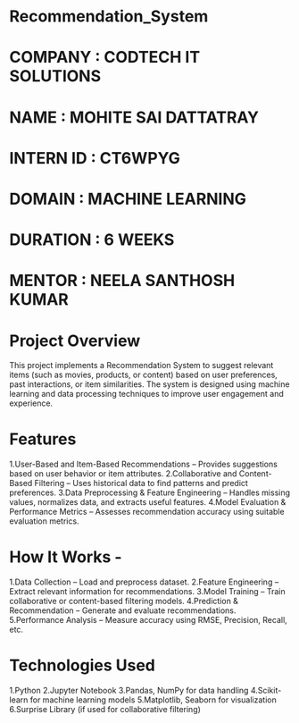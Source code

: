 # Recommendation_System
# COMPANY : CODTECH IT SOLUTIONS
# NAME : MOHITE SAI DATTATRAY
# INTERN ID : CT6WPYG
# DOMAIN : MACHINE LEARNING
# DURATION : 6 WEEKS
# MENTOR : NEELA SANTHOSH KUMAR

# Project Overview
This project implements a Recommendation System to suggest relevant items (such as movies, products, or content) based on user preferences, past interactions, or item similarities. The system is designed using machine learning and data processing techniques to improve user engagement and experience.

# Features
1.User-Based and Item-Based Recommendations – Provides suggestions based on user behavior or item attributes.
2.Collaborative and Content-Based Filtering – Uses historical data to find patterns and predict preferences.
3.Data Preprocessing & Feature Engineering – Handles missing values, normalizes data, and extracts useful features.
4.Model Evaluation & Performance Metrics – Assesses recommendation accuracy using suitable evaluation metrics.

# How It Works -
1.Data Collection – Load and preprocess dataset.
2.Feature Engineering – Extract relevant information for recommendations.
3.Model Training – Train collaborative or content-based filtering models.
4.Prediction & Recommendation – Generate and evaluate recommendations.
5.Performance Analysis – Measure accuracy using RMSE, Precision, Recall, etc.

# Technologies Used
1.Python
2.Jupyter Notebook
3.Pandas, NumPy for data handling
4.Scikit-learn for machine learning models
5.Matplotlib, Seaborn for visualization
6.Surprise Library (if used for collaborative filtering)
